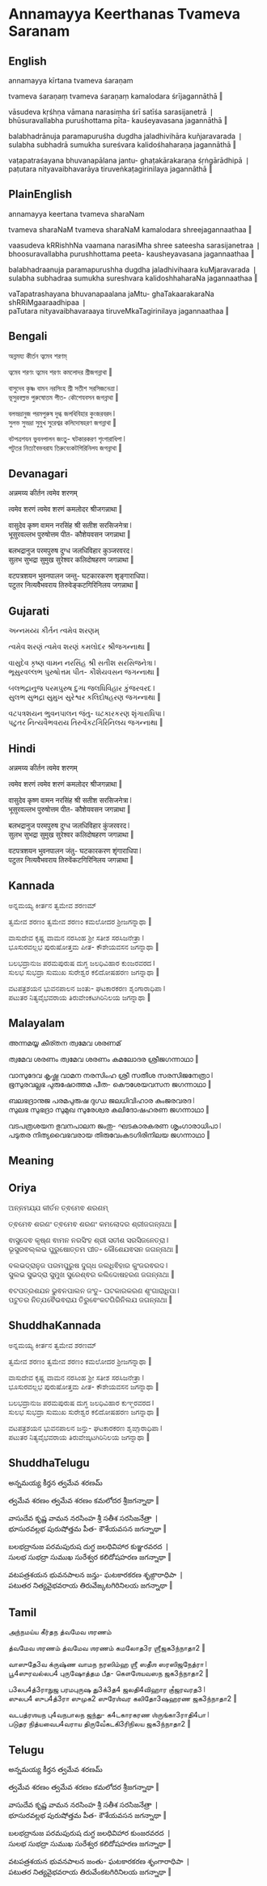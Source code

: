 # Annamayya Keerthanas Tvameva Saranam


## English

annamayya kīrtana tvameva śaraṇam  

tvameva śaraṇaṃ tvameva śaraṇaṃ kamalodara śrījagannāthā ‖  

vāsudeva kṛśhṇa vāmana narasiṃha śrī satīśa sarasijanetrā ❘  
bhūsuravallabha puruśhottama pīta- kauśeyavasana jagannāthā ‖  

balabhadrānuja paramapuruśha dugdha jaladhivihāra kuñjaravarada ❘  
sulabha subhadrā sumukha sureśvara kalidośhaharaṇa jagannāthā ‖  

vaṭapatraśayana bhuvanapālana jantu- ghaṭakārakaraṇa śṛṅgārādhipā ❘  
paṭutara nityavaibhavarāya tiruveṅkaṭagirinilaya jagannāthā ‖  

## PlainEnglish

annamayya keertana tvameva sharaNam  

tvameva sharaNaM tvameva sharaNaM kamalodara shreejagannaathaa ‖  

vaasudeva kRRishhNa vaamana narasiMha shree sateesha sarasijanetraa ❘  
bhoosuravallabha purushhottama peeta- kausheyavasana jagannaathaa ‖  

balabhadraanuja paramapurushha dugdha jaladhivihaara kuMjaravarada ❘  
sulabha subhadraa sumukha sureshvara kalidoshhaharaNa jagannaathaa ‖  

vaTapatrashayana bhuvanapaalana jaMtu- ghaTakaarakaraNa shRRiMgaaraadhipaa ❘  
paTutara nityavaibhavaraaya tiruveMkaTagirinilaya jagannaathaa ‖  

## Bengali

অন্নময্য কীর্তন ত্বমেব শরণম্  

ত্বমেব শরণং ত্বমেব শরণং কমলোদর শ্রীজগন্নাথা ‖  

বাসুদেব কৃষ্ণ বামন নরসিংহ শ্রী সতীশ সরসিজনেত্রা ❘  
ভূসুরবল্লভ পুরুষোত্তম পীত- কৌশেযবসন জগন্নাথা ‖  

বলভদ্রানুজ পরমপুরুষ দুগ্ধ জলধিবিহার কুংজরবরদ ❘  
সুলভ সুভদ্রা সুমুখ সুরেশ্বর কলিদোষহরণ জগন্নাথা ‖  

বটপত্রশযন ভুবনপালন জংতু- ঘটকারকরণ শৃংগারাধিপা ❘  
পটুতর নিত্যবৈভবরায তিরুবেংকটগিরিনিলয জগন্নাথা ‖  

## Devanagari

अन्नमय्य कीर्तन त्वमेव शरणम्  

त्वमेव शरणं त्वमेव शरणं कमलोदर श्रीजगन्नाथा ‖  

वासुदेव कृष्ण वामन नरसिंह श्री सतीश सरसिजनेत्रा ❘  
भूसुरवल्लभ पुरुषोत्तम पीत- कौशेयवसन जगन्नाथा ‖  

बलभद्रानुज परमपुरुष दुग्ध जलधिविहार कुञ्जरवरद ❘  
सुलभ सुभद्रा सुमुख सुरेश्वर कलिदोषहरण जगन्नाथा ‖  

वटपत्रशयन भुवनपालन जन्तु- घटकारकरण शृङ्गाराधिपा ❘  
पटुतर नित्यवैभवराय तिरुवेङ्कटगिरिनिलय जगन्नाथा ‖  

## Gujarati

અન્નમય્ય કીર્તન ત્વમેવ શરણમ્  

ત્વમેવ શરણં ત્વમેવ શરણં કમલોદર શ્રીજગન્નાથા ‖  

વાસુદેવ કૃષ્ણ વામન નરસિંહ શ્રી સતીશ સરસિજનેત્રા ❘  
ભૂસુરવલ્લભ પુરુષોત્તમ પીત- કૌશેયવસન જગન્નાથા ‖  

બલભદ્રાનુજ પરમપુરુષ દુગ્ધ જલધિવિહાર કુંજરવરદ ❘  
સુલભ સુભદ્રા સુમુખ સુરેશ્વર કલિદોષહરણ જગન્નાથા ‖  

વટપત્રશયન ભુવનપાલન જંતુ- ઘટકારકરણ શૃંગારાધિપા ❘  
પટુતર નિત્યવૈભવરાય તિરુવેંકટગિરિનિલય જગન્નાથા ‖  

## Hindi

अन्नमय्य कीर्तन त्वमेव शरणम्  

त्वमेव शरणं त्वमेव शरणं कमलोदर श्रीजगन्नाथा ‖  

वासुदेव कृष्ण वामन नरसिंह श्री सतीश सरसिजनेत्रा ❘  
भूसुरवल्लभ पुरुषोत्तम पीत- कौशेयवसन जगन्नाथा ‖  

बलभद्रानुज परमपुरुष दुग्ध जलधिविहार कुंजरवरद ❘  
सुलभ सुभद्रा सुमुख सुरेश्वर कलिदोषहरण जगन्नाथा ‖  

वटपत्रशयन भुवनपालन जंतु- घटकारकरण शृंगाराधिपा ❘  
पटुतर नित्यवैभवराय तिरुवेंकटगिरिनिलय जगन्नाथा ‖  

## Kannada

ಅನ್ನಮಯ್ಯ ಕೀರ್ತನ ತ್ವಮೇವ ಶರಣಮ್  

ತ್ವಮೇವ ಶರಣಂ ತ್ವಮೇವ ಶರಣಂ ಕಮಲೋದರ ಶ್ರೀಜಗನ್ನಾಥಾ ‖  

ವಾಸುದೇವ ಕೃಷ್ಣ ವಾಮನ ನರಸಿಂಹ ಶ್ರೀ ಸತೀಶ ಸರಸಿಜನೇತ್ರಾ ❘  
ಭೂಸುರವಲ್ಲಭ ಪುರುಷೋತ್ತಮ ಪೀತ- ಕೌಶೇಯವಸನ ಜಗನ್ನಾಥಾ ‖  

ಬಲಭದ್ರಾನುಜ ಪರಮಪುರುಷ ದುಗ್ಧ ಜಲಧಿವಿಹಾರ ಕುಂಜರವರದ ❘  
ಸುಲಭ ಸುಭದ್ರಾ ಸುಮುಖ ಸುರೇಶ್ವರ ಕಲಿದೋಷಹರಣ ಜಗನ್ನಾಥಾ ‖  

ವಟಪತ್ರಶಯನ ಭುವನಪಾಲನ ಜಂತು- ಘಟಕಾರಕರಣ ಶೃಂಗಾರಾಧಿಪಾ ❘  
ಪಟುತರ ನಿತ್ಯವೈಭವರಾಯ ತಿರುವೇಂಕಟಗಿರಿನಿಲಯ ಜಗನ್ನಾಥಾ ‖  

## Malayalam

അന്നമയ്യ കീര്തന ത്വമേവ ശരണമ്  

ത്വമേവ ശരണം ത്വമേവ ശരണം കമലോദര ശ്രീജഗന്നാഥാ ‖  

വാസുദേവ കൃഷ്ണ വാമന നരസിംഹ ശ്രീ സതീശ സരസിജനേത്രാ ❘  
ഭൂസുരവല്ലഭ പുരുഷോത്തമ പീത- കൌശേയവസന ജഗന്നാഥാ ‖  

ബലഭദ്രാനുജ പരമപുരുഷ ദുഗ്ധ ജലധിവിഹാര കുംജരവരദ ❘  
സുലഭ സുഭദ്രാ സുമുഖ സുരേശ്വര കലിദോഷഹരണ ജഗന്നാഥാ ‖  

വടപത്രശയന ഭുവനപാലന ജംതു- ഘടകാരകരണ ശൃംഗാരാധിപാ ❘  
പടുതര നിത്യവൈഭവരായ തിരുവേംകടഗിരിനിലയ ജഗന്നാഥാ ‖  

## Meaning

## Oriya

ଅନ୍ନମଯ୍ଯ କୀର୍ତନ ତ୍ଵମେଵ ଶରଣମ୍  

ତ୍ଵମେଵ ଶରଣଂ ତ୍ଵମେଵ ଶରଣଂ କମଲୋଦର ଶ୍ରୀଜଗନ୍ନାଥା ‖  

ଵାସୁଦେଵ କୃଷ୍ଣ ଵାମନ ନରସିଂହ ଶ୍ରୀ ସତୀଶ ସରସିଜନେତ୍ରା ❘  
ଭୂସୁରଵଲ୍ଲଭ ପୁରୁଷୋତ୍ତମ ପୀତ- କୌଶେଯଵସନ ଜଗନ୍ନାଥା ‖  

ବଲଭଦ୍ରାନୁଜ ପରମପୁରୁଷ ଦୁଗ୍ଧ ଜଲଧିଵିହାର କୁଂଜରଵରଦ ❘  
ସୁଲଭ ସୁଭଦ୍ରା ସୁମୁଖ ସୁରେଶ୍ଵର କଲିଦୋଷହରଣ ଜଗନ୍ନାଥା ‖  

ଵଟପତ୍ରଶଯନ ଭୁଵନପାଲନ ଜଂତୁ- ଘଟକାରକରଣ ଶୃଂଗାରାଧିପା ❘  
ପଟୁତର ନିତ୍ଯଵୈଭଵରାଯ ତିରୁଵେଂକଟଗିରିନିଲଯ ଜଗନ୍ନାଥା ‖  

## ShuddhaKannada

ಅನ್ನಮಯ್ಯ ಕೀರ್ತನ ತ್ವಮೇವ ಶರಣಮ್  

ತ್ವಮೇವ ಶರಣಂ ತ್ವಮೇವ ಶರಣಂ ಕಮಲೋದರ ಶ್ರೀಜಗನ್ನಾಥಾ ‖  

ವಾಸುದೇವ ಕೃಷ್ಣ ವಾಮನ ನರಸಿಂಹ ಶ್ರೀ ಸತೀಶ ಸರಸಿಜನೇತ್ರಾ ❘  
ಭೂಸುರವಲ್ಲಭ ಪುರುಷೋತ್ತಮ ಪೀತ- ಕೌಶೇಯವಸನ ಜಗನ್ನಾಥಾ ‖  

ಬಲಭದ್ರಾನುಜ ಪರಮಪುರುಷ ದುಗ್ಧ ಜಲಧಿವಿಹಾರ ಕುಞ್ಜರವರದ ❘  
ಸುಲಭ ಸುಭದ್ರಾ ಸುಮುಖ ಸುರೇಶ್ವರ ಕಲಿದೋಷಹರಣ ಜಗನ್ನಾಥಾ ‖  

ವಟಪತ್ರಶಯನ ಭುವನಪಾಲನ ಜನ್ತು- ಘಟಕಾರಕರಣ ಶೃಙ್ಗಾರಾಧಿಪಾ ❘  
ಪಟುತರ ನಿತ್ಯವೈಭವರಾಯ ತಿರುವೇಙ್ಕಟಗಿರಿನಿಲಯ ಜಗನ್ನಾಥಾ ‖  

## ShuddhaTelugu

అన్నమయ్య కీర్తన త్వమేవ శరణమ్  

త్వమేవ శరణం త్వమేవ శరణం కమలోదర శ్రీజగన్నాథా ‖  

వాసుదేవ కృష్ణ వామన నరసింహ శ్రీ సతీశ సరసిజనేత్రా ❘  
భూసురవల్లభ పురుషోత్తమ పీత- కౌశేయవసన జగన్నాథా ‖  

బలభద్రానుజ పరమపురుష దుగ్ధ జలధివిహార కుఞ్జరవరద ❘  
సులభ సుభద్రా సుముఖ సురేశ్వర కలిదోషహరణ జగన్నాథా ‖  

వటపత్రశయన భువనపాలన జన్తు- ఘటకారకరణ శృఙ్గారాధిపా ❘  
పటుతర నిత్యవైభవరాయ తిరువేఙ్కటగిరినిలయ జగన్నాథా ‖  

## Tamil

அந்நமய்ய கீர்தந த்வமேவ ஶரணம்  

த்வமேவ ஶரணம் த்வமேவ ஶரணம் கமலோத3ர ஶ்ரீஜக3ந்நாதா2 ‖  

வாஸுதே3வ க்ருஷ்ண வாமந நரஸிம்ஹ ஶ்ரீ ஸதீஶ ஸரஸிஜநேத்ரா ❘  
பூ4ஸுரவல்லப4 புருஷோத்தம பீத- கௌஶேயவஸந ஜக3ந்நாதா2 ‖  

ப3லப4த்3ராநுஜ பரமபுருஷ து3க்3த4 ஜலதி4விஹார குஂஜரவரத3 ❘  
ஸுலப4 ஸுப4த்3ரா ஸுமுக2 ஸுரேஶ்வர கலிதோ3ஷஹரண ஜக3ந்நாதா2 ‖  

வடபத்ரஶயந பு4வநபாலந ஜந்து- க4டகாரகரண ஶ்ருங்கா3ராதி4பா ❘  
படுதர நித்யவைப4வராய திருவேஂகடகி3ரிநிலய ஜக3ந்நாதா2 ‖  

## Telugu

అన్నమయ్య కీర్తన త్వమేవ శరణమ్  

త్వమేవ శరణం త్వమేవ శరణం కమలోదర శ్రీజగన్నాథా ‖  

వాసుదేవ కృష్ణ వామన నరసింహ శ్రీ సతీశ సరసిజనేత్రా ❘  
భూసురవల్లభ పురుషోత్తమ పీత- కౌశేయవసన జగన్నాథా ‖  

బలభద్రానుజ పరమపురుష దుగ్ధ జలధివిహార కుంజరవరద ❘  
సులభ సుభద్రా సుముఖ సురేశ్వర కలిదోషహరణ జగన్నాథా ‖  

వటపత్రశయన భువనపాలన జంతు- ఘటకారకరణ శృంగారాధిపా ❘  
పటుతర నిత్యవైభవరాయ తిరువేంకటగిరినిలయ జగన్నాథా ‖  

